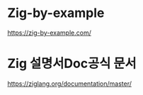 # Zig-by-example

https://zig-by-example.com/


# Zig 설명서Doc공식 문서

https://ziglang.org/documentation/master/
